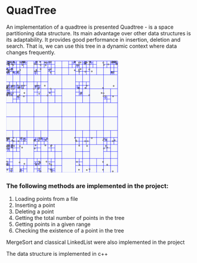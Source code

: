 # QuadTree
An implementation of a quadtree is presented
Quadtree - is a space partitioning data structure. Its main advantage over other data structures is its adaptability. It provides good performance in insertion, deletion and search. That is, we can use this tree in a dynamic context where data changes frequently.

  ![tree](screenshots/tree.png)

### The following methods are implemented in the project:
  1. Loading points from a file
  2. Inserting a point
  3. Deleting a point
  4. Getting the total number of points in the tree
  5. Getting points in a given range
  6. Checking the existence of a point in the tree

MergeSort and classical LinkedList were also implemented in the project

The data structure is implemented in c++
